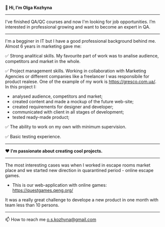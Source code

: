 **👋 Hi, I’m Olga Kozhyna**

_________________________________________________
I've finished QA/QC courses and now I'm looking for job opportunities. I’m interested in professional growing and want to become an expert in QA.
_________________________________________________

I'm a begginer in IT but I have a good professional background behind me.
Almost 6 years in marketing gave me:

✅ Strong analitical skills. My favourite part of work was to analise audience, competitors and market in the whole.

✅ Project management skills. Working in collaboration with Marketing Agencies or different companies like a freelancer I was responsibile for product realese. One of the example of my work is https://gresco.com.ua/. In this project I:
- analysed audience, competitors and market;
- created content and made a mockup of the future web-site;
- created requirements for designer and developer;
- communicated with client in all stages of development;
- tested ready-made product;

✅ The ability to work on my own with minimum supervision.

✅ Basic testing experience.

_________________________________________________

**❤️ I'm passionate about creating cool projects.**
_________________________________________________

The most interesting cases was when I worked in escape rooms market place and we started new direction in quarantined period - online escape games.
- This is our web-application with online games: https://questgames.qeng.org/

It was a really great challenge to develope a new product in one month with team less than 10 persons.


_________________________________________________

📫 How to reach me o.s.kozhyna@gmail.com

<!---
Pomarancha12/Pomarancha12 is a ✨ special ✨ repository because its `README.md` (this file) appears on your GitHub profile.
You can click the Preview link to take a look at your changes.
--->


